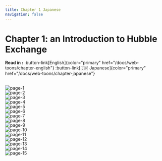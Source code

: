 ```yaml
---
title: Chapter 1 Japanese
navigation: false
---
```


# Chapter 1: an Introduction to Hubble Exchange

**Read in :** :button-link[English]{color="primary" href="/docs/web-toons/chapter-english"} :button-link[🇯🇵 Japanese]{color="primary" href="/docs/web-toons/chapter-japanese"}

## Page 1

![page-1](/content/webtoons/chapter-1/tr/1.jpeg)

## Page 2

![page-2](/content/webtoons/chapter-1/tr/2.jpeg)

## Page 3

![page-3](/content/webtoons/chapter-1/tr/3.jpeg)

## Page 4

![page-4](/content/webtoons/chapter-1/tr/4.jpeg)

## Page 5

![page-5](/content/webtoons/chapter-1/tr/5.jpeg)

## Page 6

![page-6](/content/webtoons/chapter-1/tr/6.jpeg)

## Page 7

![page-7](/content/webtoons/chapter-1/tr/7.jpeg)

## Page 8

![page-8](/content/webtoons/chapter-1/tr/8.jpeg)

## Page 9

![page-9](/content/webtoons/chapter-1/tr/9.jpeg)

## Page 10

![page-10](/content/webtoons/chapter-1/tr/10.jpeg)

## Page 11

![page-11](/content/webtoons/chapter-1/tr/11.jpeg)

## Page 12

![page-12](/content/webtoons/chapter-1/tr/12.jpeg)

## Page 13

![page-13](/content/webtoons/chapter-1/tr/13.jpeg)

## Page 14

![page-14](/content/webtoons/chapter-1/tr/14.jpeg)

## Page 15

![page-15](/content/webtoons/chapter-1/tr/15.jpeg)

<style style="text/css" >
h1 + p, h2 + p:last-of-type {
  margin-bottom: 32px !important;
}

p, img, h2[id*="page-"]  {
  margin: -1px 0 0 !important;
}

h2[id*="page-"]  {
  visibility: hidden;
  height: 1px;
}
</style>
